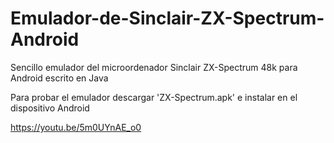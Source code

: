 # Emulador-de-Sinclair-ZX-Spectrum-Android
Sencillo emulador del microordenador  Sinclair ZX-Spectrum 48k para Android escrito en Java

Para probar el emulador descargar 'ZX-Spectrum.apk' e instalar en el dispositivo Android

https://youtu.be/5m0UYnAE_o0
